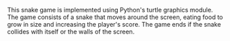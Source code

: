 This snake game is implemented using Python's turtle graphics module. The game consists of a snake that moves around the screen, eating food to grow in size and increasing the player's score. The game ends if the snake collides with itself or the walls of the screen.

